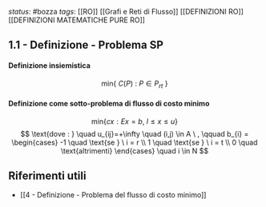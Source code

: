 *status*: #bozza 
*tags*: [[RO]] [[Grafi e Reti di Flusso]] [[DEFINIZIONI RO]] [[DEFINIZIONI MATEMATICHE PURE RO]]

## 1.1 - Definizione - Problema SP

#### Definizione insiemistica
$$
\text{min} \{ \ C(P) \ : \ P \in P_{rt} \ \}
$$

#### Definizione come sotto-problema di flusso di costo minimo

$$
\text{min}\{cx : Ex=b,\ l \leq x \leq u \} 
$$
$$
\text{dove : } \quad u_{ij}=+\infty \quad (i,j) \in A \ , \qquad b_{i} =
\begin{cases}
-1 \quad \text{se } \ i = r \\
1 \quad \text{se } \ i = t \\
0 \quad \text{altrimenti}
\end{cases}
 \quad i \in N
$$

## Riferimenti utili

* [[4 - Definizione - Problema del flusso di costo minimo]]